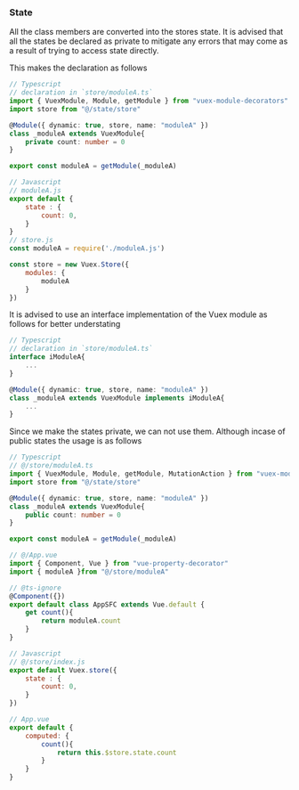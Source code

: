 ### State

All the class members are converted into the stores state.
It is advised that all the states be declared as private to mitigate any errors that may come as a result of trying to access state directly.

This makes the declaration as follows
```ts
// Typescript
// declaration in `store/moduleA.ts`
import { VuexModule, Module, getModule } from "vuex-module-decorators"
import store from "@/state/store"

@Module({ dynamic: true, store, name: "moduleA" })
class _moduleA extends VuexModule{
	private count: number = 0
}

export const moduleA = getModule(_moduleA)
```
```js
// Javascript
// moduleA.js
export default {
	state : {
		count: 0,
	}
}
// store.js
const moduleA = require('./moduleA.js')

const store = new Vuex.Store({
	modules: {
		moduleA
	}
})
```

It is advised to use an interface implementation of the Vuex module as follows for better understating
```ts
// Typescript
// declaration in `store/moduleA.ts`
interface iModuleA{
	...
}

@Module({ dynamic: true, store, name: "moduleA" })
class _moduleA extends VuexModule implements iModuleA{
	...
}
```

Since we make the states private, we can not use them. Although incase of public states the usage is as follows
```ts
// Typescript
// @/store/moduleA.ts
import { VuexModule, Module, getModule, MutationAction } from "vuex-module-decorators"
import store from "@/state/store"

@Module({ dynamic: true, store, name: "moduleA" })
class _moduleA extends VuexModule{
	public count: number = 0
}

export const moduleA = getModule(_moduleA)

// @/App.vue
import { Component, Vue } from "vue-property-decorator"
import { moduleA }from "@/store/moduleA"

// @ts-ignore
@Component({})
export default class AppSFC extends Vue.default {
	get count(){
		return moduleA.count
	}
}
```
```js
// Javascript
// @/store/index.js
export default Vuex.store({
	state : {
		count: 0,
	}
})

// App.vue
export default {
	computed: {
		count(){
			return this.$store.state.count
		}
	}
}

```